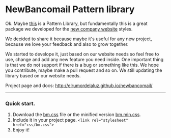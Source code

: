 
NewBancomail Pattern library
============================

Ok. Maybe [this](http://elrumordelaluz.github.io/newbancomail/) is a Pattern Library, but fundamentally this is a great package we developed for the [new company website](http://www.bancomail.it/) styles.

We decided to share it because maybe it's useful for any new project, because we love your feedback and also to grow together.

We started to develope it, just based on our website needs so feel free to use, change and add any new feature you need inside. 
One important thing is that we do not support if there is a bug or something like this. We hope you contribute, maybe make a pull request and so on. We still updating the library based on our website needs.

Project page and docs: http://elrumordelaluz.github.io/newbancomail/

------------------

### Quick start. 
1. Download the [bm.css](https://github.com/elrumordelaluz/newbancomail/blob/master/css/bm.css) file or the minified version [bm.min.css](https://github.com/elrumordelaluz/newbancomail/blob/master/css/bm.min.css).
2. Include it in your project page. ```<link rel="stylesheet" href="css/bm.css">```
3. Enjoy it!



